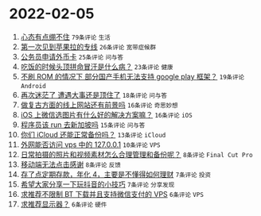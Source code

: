 # 2022-02-05

1. [心态有点绷不住](https://www.v2ex.com/t/831937) `79条评论` `生活`
1. [第一次见到苹果拉的专线](https://www.v2ex.com/t/831950) `26条评论` `宽带症候群`
1. [公务员申请外币卡](https://www.v2ex.com/t/831963) `25条评论` `问与答`
1. [吃饭的时候头顶拼命冒汗是什么病？](https://www.v2ex.com/t/831954) `23条评论` `健康`
1. [不刷 ROM 的情况下 部分国产手机无法支持 google play 框架？](https://www.v2ex.com/t/831936) `19条评论` `Android`
1. [再次迷茫了 遭遇大事还是顶住了](https://www.v2ex.com/t/831970) `18条评论` `问与答`
1. [做复古方面的线上网站还有前景吗](https://www.v2ex.com/t/831953) `16条评论` `奇思妙想`
1. [iOS 上微信选图片有什么好的解决方案嘛？](https://www.v2ex.com/t/831946) `16条评论` `iOS`
1. [程序员该 run 去新加坡吗](https://www.v2ex.com/t/831971) `15条评论` `问与答`
1. [你们 iCloud 还能正常备份吗？](https://www.v2ex.com/t/831941) `13条评论` `iCloud`
1. [外网能否访问 vps 中的 127.0.0.1](https://www.v2ex.com/t/831935) `10条评论` `VPS`
1. [日常拍摄的照片和视频素材怎么合理管理和备份呢？](https://www.v2ex.com/t/831940) `8条评论` `Final Cut Pro`
1. [移动端无法点击感谢](https://www.v2ex.com/t/831938) `8条评论` `反馈`
1. [存了点定期存款，年化 4，主要是不懂得如何理财](https://www.v2ex.com/t/831949) `7条评论` `投资`
1. [希望大家分享一下玩抖音的小技巧](https://www.v2ex.com/t/831944) `7条评论` `分享发现`
1. [求推荐不限制 BT 下载并且支持微信支付的 VPS](https://www.v2ex.com/t/831959) `6条评论` `VPS`
1. [求推荐显示器？](https://www.v2ex.com/t/831942) `6条评论` `硬件`
